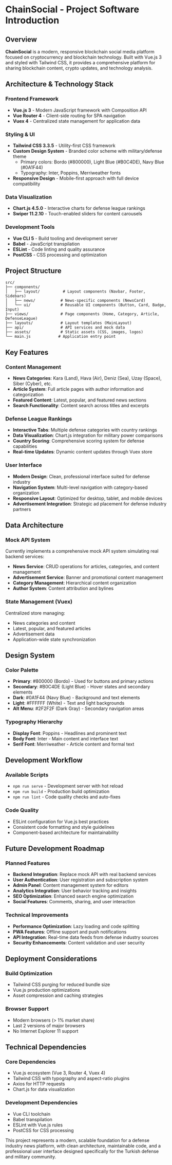 # ChainSocial - Project Software Introduction

## Overview
**ChainSocial** is a modern, responsive blockchain social media platform focused on cryptocurrency and blockchain technology. Built with Vue.js 3 and styled with Tailwind CSS, it provides a comprehensive platform for sharing blockchain content, crypto updates, and technology analysis.

## Architecture & Technology Stack

### Frontend Framework
- **Vue.js 3** - Modern JavaScript framework with Composition API
- **Vue Router 4** - Client-side routing for SPA navigation
- **Vuex 4** - Centralized state management for application data

### Styling & UI
- **Tailwind CSS 3.3.5** - Utility-first CSS framework
- **Custom Design System** - Branded color scheme with military/defense theme
  - Primary colors: Bordo (#800000), Light Blue (#B0C4DE), Navy Blue (#0A1F44)
  - Typography: Inter, Poppins, Merriweather fonts
- **Responsive Design** - Mobile-first approach with full device compatibility

### Data Visualization
- **Chart.js 4.5.0** - Interactive charts for defense league rankings
- **Swiper 11.2.10** - Touch-enabled sliders for content carousels

### Development Tools
- **Vue CLI 5** - Build tooling and development server
- **Babel** - JavaScript transpilation
- **ESLint** - Code linting and quality assurance
- **PostCSS** - CSS processing and optimization

## Project Structure

```
src/
├── components/
│   ├── layout/          # Layout components (Navbar, Footer, Sidebars)
│   ├── news/           # News-specific components (NewsCard)
│   └── ui/             # Reusable UI components (Button, Card, Badge, Input)
├── views/              # Page components (Home, Category, Article, DefenseLeague)
├── layouts/            # Layout templates (MainLayout)
├── api/                # API services and mock data
├── assets/             # Static assets (CSS, images, logos)
└── main.js            # Application entry point
```

## Key Features

### Content Management
- **News Categories**: Kara (Land), Hava (Air), Deniz (Sea), Uzay (Space), Siber (Cyber), etc.
- **Article System**: Full article pages with author information and categorization
- **Featured Content**: Latest, popular, and featured news sections
- **Search Functionality**: Content search across titles and excerpts

### Defense League Rankings
- **Interactive Tabs**: Multiple defense categories with country rankings
- **Data Visualization**: Chart.js integration for military power comparisons
- **Country Scoring**: Comprehensive scoring system for defense capabilities
- **Real-time Updates**: Dynamic content updates through Vuex store

### User Interface
- **Modern Design**: Clean, professional interface suited for defense industry
- **Navigation System**: Multi-level navigation with category-based organization
- **Responsive Layout**: Optimized for desktop, tablet, and mobile devices
- **Advertisement Integration**: Strategic ad placement for defense industry partners

## Data Architecture

### Mock API System
Currently implements a comprehensive mock API system simulating real backend services:

- **News Service**: CRUD operations for articles, categories, and content management
- **Advertisement Service**: Banner and promotional content management
- **Category Management**: Hierarchical content organization
- **Author System**: Content attribution and bylines

### State Management (Vuex)
Centralized store managing:
- News categories and content
- Latest, popular, and featured articles
- Advertisement data
- Application-wide state synchronization

## Design System

### Color Palette
- **Primary**: #800000 (Bordo) - Used for buttons and primary actions
- **Secondary**: #B0C4DE (Light Blue) - Hover states and secondary elements
- **Dark**: #0A1F44 (Navy Blue) - Background and text elements
- **Light**: #FFFFFF (White) - Text and light backgrounds
- **Alt Menu**: #2F2F2F (Dark Gray) - Secondary navigation areas

### Typography Hierarchy
- **Display Font**: Poppins - Headlines and prominent text
- **Body Font**: Inter - Main content and interface text
- **Serif Font**: Merriweather - Article content and formal text

## Development Workflow

### Available Scripts
- `npm run serve` - Development server with hot reload
- `npm run build` - Production build optimization
- `npm run lint` - Code quality checks and auto-fixes

### Code Quality
- ESLint configuration for Vue.js best practices
- Consistent code formatting and style guidelines
- Component-based architecture for maintainability

## Future Development Roadmap

### Planned Features
- **Backend Integration**: Replace mock API with real backend services
- **User Authentication**: User registration and subscription system
- **Admin Panel**: Content management system for editors
- **Analytics Integration**: User behavior tracking and insights
- **SEO Optimization**: Enhanced search engine optimization
- **Social Features**: Comments, sharing, and user interaction

### Technical Improvements
- **Performance Optimization**: Lazy loading and code splitting
- **PWA Features**: Offline support and push notifications
- **API Integration**: Real-time data feeds from defense industry sources
- **Security Enhancements**: Content validation and user security

## Deployment Considerations

### Build Optimization
- Tailwind CSS purging for reduced bundle size
- Vue.js production optimizations
- Asset compression and caching strategies

### Browser Support
- Modern browsers (> 1% market share)
- Last 2 versions of major browsers
- No Internet Explorer 11 support

## Technical Dependencies

### Core Dependencies
- Vue.js ecosystem (Vue 3, Router 4, Vuex 4)
- Tailwind CSS with typography and aspect-ratio plugins
- Axios for HTTP requests
- Chart.js for data visualization

### Development Dependencies
- Vue CLI toolchain
- Babel transpilation
- ESLint with Vue.js rules
- PostCSS for CSS processing

This project represents a modern, scalable foundation for a defense industry news platform, with clean architecture, maintainable code, and a professional user interface designed specifically for the Turkish defense and military community.